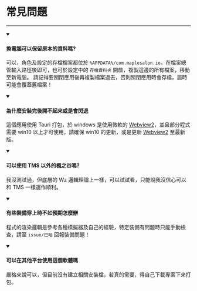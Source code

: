 # 常見問題
---
<details open>
<summary>

#### 換電腦可以保留原本的資料嗎?
</summary>

可以，角色及設定的存檔檔案都位於 `%APPDATA%/com.maplesalon.io`，在檔案總管輸入路徑後即可，也可於設定中的 `存檔資料夾` 開啟，複製這邊的所有檔案，移動至新電腦。
請記得要關閉應用後再複製檔案過去，否則關閉應用時會存檔，屆時可能會覆蓋舊檔案！

</details>

<details open>
<summary>

#### 為什麼安裝完後開不起來或是會閃退
</summary>

這個應用使用 Tauri 打包，於 windows 是使用微軟的 [Webview2](https://developer.microsoft.com/zh-tw/microsoft-edge/webview2/?form=MA13LH)，並且部分程式需要 win10 以上才可使用，請確保 win10 的更新，或是更新 [Webview2](https://developer.microsoft.com/zh-tw/microsoft-edge/webview2/?form=MA13LH) 至最新版。

</details>

<details open>

<summary>

#### 可以使用 TMS 以外的楓之谷嗎?
</summary>

我沒測試過，但底層的 Wz 邏輯理論上一樣，可以試試看，只能說我沒信心可以和 TMS 一樣運作順利。

</details>

<details open>
<summary>

#### 有些裝備穿上時不如預期怎麼辦
</summary>

程式的渲染邏輯是參考各種模擬器及自己的經驗，特定裝備有問題時只能手動檢查，請至 `issue/巴哈` 回報裝備問題！

</details>

<details open>
<summary>

#### 可以在其他平台使用這個軟體嗎
</summary>

嚴格來說可以，但目前沒有建立相關安裝檔，若真的需要，得自己下載專案下來打包。

</details>